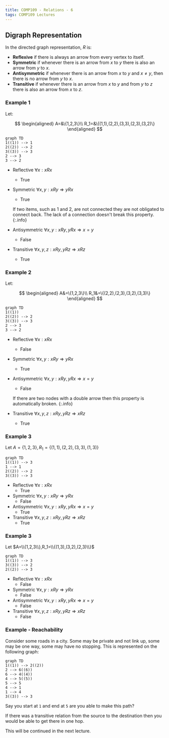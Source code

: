 ```yaml
---
title: COMP109 - Relations - 6
tags: COMP109 Lectures
---
```

## Digraph Representation
In the directed graph representation, $R$ is:

* **Reflexive** if there is always an arrow from every vertex to itself.
* **Symmetric** if whenever there is an arrow from $x$ to $y$ there is also an arrow from $y$ to $x$.
* **Antisymmetric** if  whenever there is an arrow from $x$ to $y$ and $x\neq y$, then there is no arrow from $y$ to $x$.
* **Transitive** if whenever there is an arrow from $x$ to $y$ and from $y$ to $z$ there is also an arrow from $x$ to $z$.

### Example 1
Let:

$$
\begin{aligned}
A=&\{1,2,3\}\\
R_1=&\{(1,1),(2,2),(3,3),(2,3),(3,2)\}
\end{aligned}
$$

```mermaid
graph TD
1((1)) --> 1
2((2)) --> 2
3((3)) --> 3
2 --> 3
3 --> 2
```

* Reflective $\forall x:xRx$
	* True
* Symmetric $\forall x,y: xRy\Rightarrow yRx$
	* True
		
	If two items, such as 1 and 2, are not connected they are not obligated to connect back. The lack of a connection doesn't break this property.
	{:.info}
* Antisymmetric $\forall x,y:xRy,yRx\Rightarrow x=y$
	* False
* Transitive $\forall x,y,z:xRy,yRz\Rightarrow xRz$
	* True

### Example 2
Let:

$$
\begin{aligned}
A&=\{1,2,3\}\\
R_1&=\{(2,2),(2,3),(3,2),(3,3)\}
\end{aligned}
$$

```mermaid
graph TD
1((1))
2((2)) --> 2
3((3)) --> 3
2 --> 3
3 --> 2
```

* Reflective $\forall x:xRx$
	* False
* Symmetric $\forall x,y: xRy\Rightarrow yRx$
	* True
* Antisymmetric $\forall x,y:xRy,yRx\Rightarrow x=y$
	* False
	
	If there are two nodes with a double arrow then this property is automatically broken.
	{:.info}
* Transitive $\forall x,y,z:xRy,yRz\Rightarrow xRz$
	* True
	
### Example 3
Let $A=\{1,2,3\},R_1=\{(1,1),(2,2),(3,3),(1,3)\}$

```mermaid
graph TD
1((1)) --> 3
1 --> 1
2((2)) --> 2
3((3)) --> 3
```

* Reflective $\forall x:xRx$
	* True
* Symmetric $\forall x,y: xRy\Rightarrow yRx$
	* False
* Antisymmetric $\forall x,y:xRy,yRx\Rightarrow x=y$
	* True
* Transitive $\forall x,y,z:xRy,yRz\Rightarrow xRz$
	* True
	
### Example 3
Let $A=\\{1,2,3\\},R_1=\\{(1,3),(3,2),(2,3)\\}$

```mermaid
graph TD
1((1)) --> 3
3((3)) --> 2
2((2)) --> 3
```

* Reflective $\forall x:xRx$
	* False
* Symmetric $\forall x,y: xRy\Rightarrow yRx$
	* False
* Antisymmetric $\forall x,y:xRy,yRx\Rightarrow x=y$
	* False
* Transitive $\forall x,y,z:xRy,yRz\Rightarrow xRz$
	* False
	
### Example - Reachability
Consider some roads in a city. Some may be private and not link up, some may be one way, some may have no stopping. This is represented on the following graph:

```mermaid
graph TD
1((1)) --> 2((2))
2 --> 6((6))
6 --> 4((4))
4 --> 5((5))
5 --> 5
4 --> 1
1 --> 4
3((3)) --> 3
```

Say you start at `1` and end at `5` are you able to make this path?

If there was a transitive relation from the source to the destination then you would be able to get there in one hop.

This will be continued in the next lecture.
